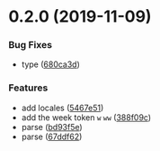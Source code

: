 # 0.2.0 (2019-11-09)


### Bug Fixes

* type ([680ca3d](https://github.com/mengxiong10/date-format-parse/commit/680ca3d17bb53748754bff20e01c1f6df3411478))


### Features

* add locales ([5467e51](https://github.com/mengxiong10/date-format-parse/commit/5467e5151f25c9bf055c0997ad8d346b6eb28c48))
* add the week token `w` `ww` ([388f09c](https://github.com/mengxiong10/date-format-parse/commit/388f09c2630805c4c107b09274d7148c5735079b))
* parse ([bd93f5e](https://github.com/mengxiong10/date-format-parse/commit/bd93f5e23763e199d560634e354f8add8a0718fc))
* parse ([67ddf62](https://github.com/mengxiong10/date-format-parse/commit/67ddf626d4c813953baaa790d8f1f68cbddd651f))



